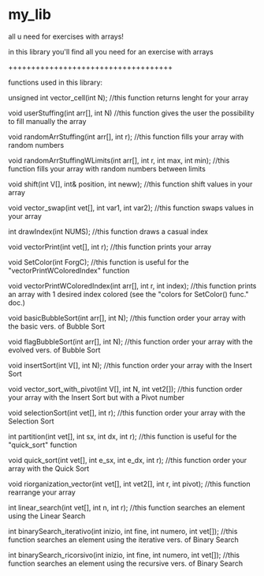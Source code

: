 # my_lib
all u need for exercises with arrays!

in this library you'll find all you need for an exercise with arrays

++++++++++++++++++++++++++++++++++++

functions used in this library:

unsigned int vector_cell(int N);      //this function returns lenght for your array

void userStuffing(int arr[], int N)     //this function gives the user the possibility to fill manually the array

void randomArrStuffing(int arr[], int r);     //this function fills your array with random numbers 

void randomArrStuffingWLimits(int arr[], int r, int max, int min);      //this function fills your array with random numbers between limits

void shift(int V[], int& position, int neww);      //this function shift values in your array

void vector_swap(int vet[], int var1, int var2);      //this function swaps values in your array

int drawIndex(int NUMS);      //this function draws a casual index

void vectorPrint(int vet[], int r);      //this function prints your array

void SetColor(int ForgC);      //this function is useful for the "vectorPrintWColoredIndex" function

void vectorPrintWColoredIndex(int arr[], int r, int index);      //this function prints an array with 1 desired index colored (see the "colors for SetColor() func." doc.)

void basicBubbleSort(int arr[], int N);      //this function order your array with the basic vers. of Bubble Sort

void flagBubbleSort(int arr[], int N);      //this function order your array with the evolved vers. of Bubble Sort

void insertSort(int V[], int N);      //this function order your array with the Insert Sort

void vector_sort_with_pivot(int V[], int N, int vet2[]);      //this function order your array with the Insert Sort but with a Pivot number

void selectionSort(int vet[], int r);      //this function order your array with the Selection Sort

int partition(int vet[], int sx, int dx, int r);      //this function is useful for the "quick_sort" function

void quick_sort(int vet[], int e_sx, int e_dx, int r);      //this function order your array with the Quick Sort

void riorganization_vector(int vet[], int vet2[], int r, int pivot);      //this function rearrange your array

int linear_search(int vet[], int n, int r);     //this function searches an element using the Linear Search

int binarySearch_iterativo(int inizio, int fine, int numero, int vet[]);     //this function searches an element using the iterative vers. of Binary Search

int binarySearch_ricorsivo(int inizio, int fine, int numero, int vet[]);     //this function searches an element using the recursive vers. of Binary Search
